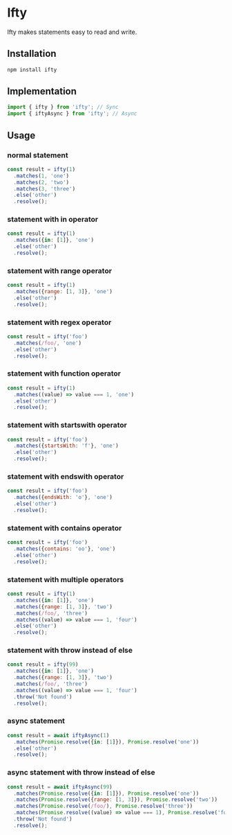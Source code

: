 # Ifty

Ifty makes statements easy to read and write.

## Installation

```bash
npm install ifty
```

## Implementation

```javascript
import { ifty } from 'ifty'; // Sync
import { iftyAsync } from 'ifty'; // Async
```

## Usage

### normal statement

```javascript
const result = ifty(1)
  .matches(1, 'one')
  .matches(2, 'two')
  .matches(3, 'three')
  .else('other')
  .resolve();
```

### statement with in operator
```javascript
const result = ifty(1)
  .matches({in: [1]}, 'one')
  .else('other')
  .resolve();
```

### statement with range operator
```javascript
const result = ifty(1)
  .matches({range: [1, 3]}, 'one')
  .else('other')
  .resolve();
```

### statement with regex operator
```javascript
const result = ifty('foo')
  .matches(/foo/, 'one')
  .else('other')
  .resolve();
```

### statement with function operator
```javascript
const result = ifty(1)
  .matches((value) => value === 1, 'one')
  .else('other')
  .resolve();
```

### statement with startswith operator
```javascript
const result = ifty('foo')
  .matches({startsWith: 'f'}, 'one')
  .else('other')
  .resolve();
```

### statement with endswith operator
```javascript
const result = ifty('foo')
  .matches({endsWith: 'o'}, 'one')
  .else('other')
  .resolve();
```

### statement with contains operator
```javascript
const result = ifty('foo')
  .matches({contains: 'oo'}, 'one')
  .else('other')
  .resolve();
```

### statement with multiple operators
```javascript
const result = ifty(1)
  .matches({in: [1]}, 'one')
  .matches({range: [1, 3]}, 'two')
  .matches(/foo/, 'three')
  .matches((value) => value === 1, 'four')
  .else('other')
  .resolve();
```

### statement with throw instead of else
```javascript
const result = ifty(99)
  .matches({in: [1]}, 'one')
  .matches({range: [1, 3]}, 'two')
  .matches(/foo/, 'three')
  .matches((value) => value === 1, 'four')
  .throw('Not found')
  .resolve();
```

### async statement
```javascript
const result = await iftyAsync(1)
  .matches(Promise.resolve({in: [1]}), Promise.resolve('one'))
  .else('other')
  .resolve();
```

### async statement with throw instead of else
```javascript
const result = await iftyAsync(99)
  .matches(Promise.resolve({in: [1]}), Promise.resolve('one'))
  .matches(Promise.resolve({range: [1, 3]}), Promise.resolve('two'))
  .matches(Promise.resolve(/foo/), Promise.resolve('three'))
  .matches(Promise.resolve((value) => value === 1), Promise.resolve('four'))
  .throw('Not found')
  .resolve();
```

